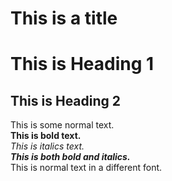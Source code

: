 # This is a title

# This is Heading 1

## This is Heading 2

This is some normal text.  
**This is bold text.**  
*This is italics text.*  
***This is both bold and italics.***  
This is normal text in a different font.